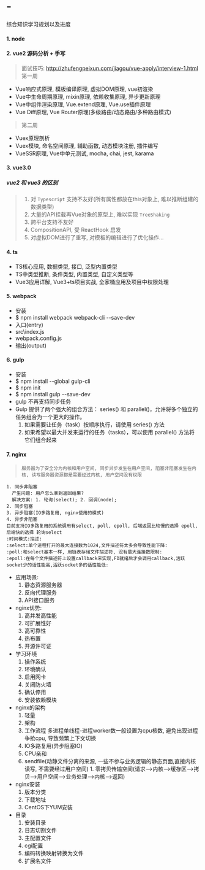 # -
综合知识学习规划以及进度

#### 1. node

#### 2. vue2 源码分析 + 手写
>面试技巧: http://zhufengpeixun.com/jiagou/vue-apply/interview-1.html
>第一周
* Vue响应式原理, 模板编译原理, 虚拟DOM原理, vue初渲染
* Vue中生命周期原理, mixin原理, 依赖收集原理, 异步更新原理
* Vue中组件渲染原理, Vue.extend原理, Vue.use插件原理
* Vue Diff原理, Vue Router原理(多级路由/动态路由/多种路由模式)

>第二周
* Vuex原理剖析
* Vuex模块, 命名空间原理, 辅助函数, 动态模块注册, 插件编写
* VueSSR原理, Vue中单元测试, mocha, chai, jest, karama

#### 3. vue3.0
##### vue2 和 vue3 的区别
>1. 对 `Typescript` 支持不友好(所有属性都放在this对象上, 难以推断组建的数据类型)
>2. 大量的API挂载再Vue对象的原型上, 难以实现 `TreeShaking`
>3. 跨平台支持不友好
>4. CompositionAPI, 受 ReactHook 启发
>5. 对虚拟DOM进行了重写, 对模板的编辑进行了优化操作...

#### 4. ts
* TS核心应用, 数据类型, 接口, 泛型内置类型
* TS中类型推断, 条件类型, 内置类型, 自定义类型等
* Vue3应用详解, Vue3+ts项目实战, 全家桶应用及项目中权限处理

#### 5. webpack
* 安装
* $ npm install webpack webpack-cli --save-dev
* 入口(entry)
* src\index.js
* webpack.config.js
* 输出(output)

#### 6. gulp
* 安装
* $ npm install --global gulp-cli
* $ npm init
* $ npm install gulp --save-dev
* gulp 不再支持同步任务
* Gulp 提供了两个强大的组合方法： series() 和 parallel()，允许将多个独立的任务组合为一个更大的操作。
  1. 如果需要让任务（task）按顺序执行，请使用 series() 方法
  2. 如果希望以最大并发来运行的任务（tasks），可以使用 parallel() 方法将它们组合起来

#### 7. nginx
>`服务器为了安全分为内核和用户空间, 同步异步发生在用户空间, 阻塞非阻塞发生在内核, 读写服务器资源都是需要经过内核, 用户空间没有权限`
```
1. 同步非阻塞
  产生问题: 用户怎么拿到返回结果?
  解决方案: 1. 轮询(select); 2. 回调(node);
2. 同步阻塞
3. 异步阻塞(IO多路复用, nginx使用的模式)
4. 异步非阻塞
目前支持IO多路复用的系统调用有select, poll, epoll, 后端返回比较慢的选择 epoll, 后端快的选择 轮询select
:时间模式:描述:
:select:单个进程打开的最大连接数为1024,文件描述符太多会导致性能下降:
:poll:和select基本一样, 用链表存储文件描述符, 没有最大连接数限制:
:epoll:在每个文件描述符上设置callback来实现,FD就绪后才会调用callback,活跃socket少的话性能高,活跃socket多的话性能低:
```
* 应用场景:
  1. 静态资源服务器
  2. 反向代理服务
  3. API接口服务
* nginx优势:
  1. 高并发高性能
  2. 可扩展性好
  3. 高可靠性
  4. 热布置
  5. 开源许可证
* 学习环境
  1. 操作系统
  2. 环境确认
    1. 启用网卡
    2. 关闭防火墙
    3. 确认停用
    4. 安装依赖模块
* nginx的架构
  1. 轻量
  2. 架构
    1. 工作流程
      多进程单线程-进程worker数一般设置为cpu核数, 避免出现进程争抢cpu, 导致频繁上下文切换
    2. IO多路复用(异步阻塞IO)
    3. CPU亲和
    4. sendfile(动静文件分离的来源, 一些不参与业务逻辑的静态页面,直接内核读写, 不需要经过用户空间)
      1. 零拷贝传输空间(请求-->内核-->缓存区-->拷贝-->用户空间-->业务处理-->内核-->返回)
* nginx安装
  1. 版本分类
  2. 下载地址
  3. CentOS下YUM安装
* 目录
  1. 安装目录
  2. 日志切割文件
  3. 主配置文件
  4. cgi配置
  5. 编码转换映射转换为文件
  6. 扩展名文件